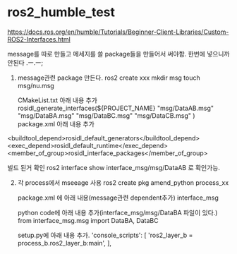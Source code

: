 # ros2_humble_test

https://docs.ros.org/en/humble/Tutorials/Beginner-Client-Libraries/Custom-ROS2-Interfaces.html

message를 따로 만들고 메세지를 쓸 package들을 만들어서 써야함.
한번에 넣으니까 안된다 .ㅡ.ㅡ;

1. message관련 package 만든다.
   ros2 create xxx
   mkdir msg
   touch msg/nu.msg

   CMakeList.txt 아래 내용 추가
   rosidl_generate_interfaces(${PROJECT_NAME}
  "msg/DataAB.msg"
  "msg/DataBA.msg"
  "msg/DataBC.msg"
  "msg/DataCB.msg"
  )
   package.xml 아래 내용 추가
   
  <buildtool_depend>rosidl_default_generators</buildtool_depend>
  <exec_depend>rosidl_default_runtime</exec_depend>
  <member_of_group>rosidl_interface_packages</member_of_group>

빌드 된거 확인
   ros2 interface show interface_msg/msg/DataAB 로 확인가능. 
   
2. 각 process에서 mseeage 사용
    ros2 create pkg amend_python process_xx
   
    package.xml 에 아래 내용(message관련 dependent추가)
     <depend>interface_msg</depend>

   python code에 아래 내용 추가(interface_msg/msg/DataBA 파일이 있다.)
   from interface_msg.msg import DataBA, DataBC
     
    setup.py에 아래 내용 추가.
    'console_scripts': [
         'ros2_layer_b = process_b.ros2_layer_b:main',
    ],
   
